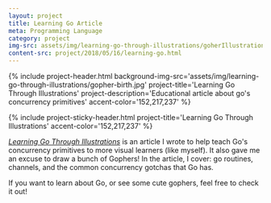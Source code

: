 ```yaml
---
layout: project
title: Learning Go Article
meta: Programming Language
category: project
img-src: assets/img/learning-go-through-illustrations/goherIllustration.png
content-src: project/2018/05/16/learning-go.html
---
```


{% include project-header.html
  background-img-src='assets/img/learning-go-through-illustrations/gopher-birth.jpg'
  project-title='Learning Go Through Illustrations'
  project-description='Educational article about go\'s concurrency primitives'
  accent-color='152,217,237'
%}

{% include project-sticky-header.html
  project-title='Learning Go Through Illustrations'
  accent-color='152,217,237'
%}

[_Learning Go Through Illustrations_](https://medium.com/@trevor4e/learning-gos-concurrency-through-illustrations-8c4aff603b3) is an article I wrote to help teach
Go's concurrency primitives to more visual learners (like myself). It also gave me an excuse to draw
a bunch of Gophers! In the article, I cover: go routines, channels, and the common concurrency gotchas that Go has.

If you want to learn about Go, or see some cute gophers, feel free to check it out!
